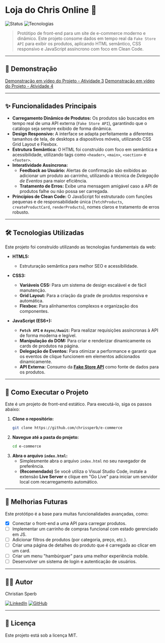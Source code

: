 # Loja do Chris Online 🛒

![Status](https://img.shields.io/badge/status-dinâmico%20com%20api-brightgreen)
![Tecnologias](https://img.shields.io/badge/tecnologias-HTML%20%7C%20CSS%20%7C%20JS%20(API)-blue)

> Protótipo de front-end para um site de e-commerce moderno e dinâmico. Este projeto consome dados em tempo real da `Fake Store API` para exibir os produtos, aplicando HTML semântico, CSS responsivo e JavaScript assíncrono com foco em Clean Code.

---

## 📸 Demonstração
[Demonstração em vídeo do Projeto - Atividade 3](https://youtu.be/Ywtp-3snYyA)
[Demonstração em vídeo do Projeto - Atividade 4](https://youtu.be/HltQ2RSjPek)

---

## ✨ Funcionalidades Principais

* **Carregamento Dinâmico de Produtos:** Os produtos são buscados em tempo real de uma API externa (`Fake Store API`), garantindo que o catálogo seja sempre exibido de forma dinâmica.
* **Design Responsivo:** A interface se adapta perfeitamente a diferentes tamanhos de tela, de desktops a dispositivos móveis, utilizando CSS Grid Layout e Flexbox.
* **Estrutura Semântica:** O HTML foi construído com foco em semântica e acessibilidade, utilizando tags como `<header>`, `<main>`, `<section>` e `<footer>`.
* **Interatividade Assíncrona:**
    * **Feedback ao Usuário:** Alertas de confirmação são exibidos ao adicionar um produto ao carrinho, utilizando a técnica de *Delegação de Eventos* para maior eficiência.
    * **Tratamento de Erros:** Exibe uma mensagem amigável caso a API de produtos falhe ou não possa ser carregada.
* **Princípios de Clean Code:** O JavaScript foi estruturado com funções pequenas e de responsabilidade única (`fetchProducts`, `createProductCard`, `renderProducts`), nomes claros e tratamento de erros robusto.

---

## 🛠️ Tecnologias Utilizadas

Este projeto foi construído utilizando as tecnologias fundamentais da web:

* **HTML5:**
    * Estruturação semântica para melhor SEO e acessibilidade.

* **CSS3:**
    * **Variáveis CSS:** Para um sistema de design escalável e de fácil manutenção.
    * **Grid Layout:** Para a criação da grade de produtos responsiva e automática.
    * **Flexbox:** Para alinhamentos complexos e organização dos componentes.

* **JavaScript (ES6+):**
    * **`Fetch API` e `Async/Await`:** Para realizar requisições assíncronas à API de forma moderna e legível.
    * **Manipulação do DOM:** Para criar e renderizar dinamicamente os cards de produtos na página.
    * **Delegação de Eventos:** Para otimizar a performance e garantir que os eventos de clique funcionem em elementos adicionados dinamicamente.
    * **API Externa:** Consumo da **[Fake Store API](https://fakestoreapi.com/)** como fonte de dados para os produtos.

---

## 🚀 Como Executar o Projeto

Este é um projeto de front-end estático. Para executá-lo, siga os passos abaixo:

1.  **Clone o repositório:**
    ```bash
    git clone https://github.com/chrissperb/e-commerce
    ```
2.  **Navegue até a pasta do projeto:**
    ```bash
    cd e-commerce
    ```
3.  **Abra o arquivo `index.html`:**
    * Simplesmente abra o arquivo `index.html` no seu navegador de preferência.
    * **(Recomendado)** Se você utiliza o Visual Studio Code, instale a extensão **Live Server** e clique em "Go Live" para iniciar um servidor local com recarregamento automático.

---
## 🔮 Melhorias Futuras

Este protótipo é a base para muitas funcionalidades avançadas, como:

* [x] Conectar o front-end a uma API para carregar produtos.
* [ ] Implementar um carrinho de compras funcional com estado gerenciado em JS.
* [ ] Adicionar filtros de produtos (por categoria, preço, etc.).
* [ ] Criar uma página de detalhes do produto que é carregada ao clicar em um card.
* [ ] Criar um menu "hambúrguer" para uma melhor experiência mobile.
* [ ] Desenvolver um sistema de login e autenticação de usuários.

---

## 👨‍💻 Autor

Christian Sperb

[![LinkedIn](https://img.shields.io/badge/LinkedIn-0077B5?style=for-the-badge&logo=linkedin&logoColor=white)](https://www.linkedin.com/in/chrissperb/)
[![GitHub](https://img.shields.io/badge/GitHub-181717?style=for-the-badge&logo=github&logoColor=white)](https://github.com/chrissperb)

---

## 📄 Licença

Este projeto está sob a licença MIT.